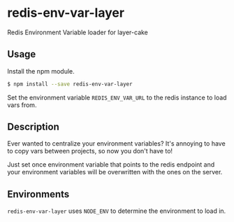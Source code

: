 # redis-env-var-layer

Redis Environment Variable loader for layer-cake

## Usage

Install the npm module.

```bash
$ npm install --save redis-env-var-layer
```

Set the environment variable `REDIS_ENV_VAR_URL` to the redis instance to load vars from.

## Description

Ever wanted to centralize your environment variables? It's annoying to have to copy vars between projects, so
now you don't have to!

Just set once environment variable that points to the redis endpoint and your environment variables will be
overwritten with the ones on the server.

## Environments

`redis-env-var-layer` uses `NODE_ENV` to determine the environment to load in.